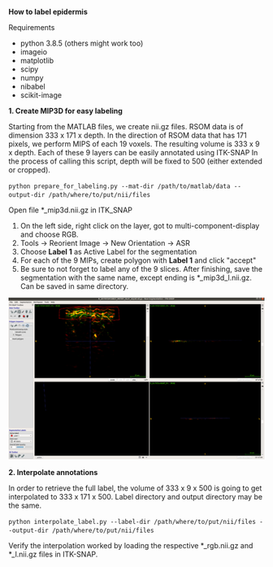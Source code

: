 **How to label epidermis**

Requirements
- python 3.8.5 (others might work too)
- imageio
- matplotlib
- scipy
- numpy
- nibabel
- scikit-image

**1. Create MIP3D for easy labeling**

Starting from the MATLAB files, we create nii.gz files. RSOM data is of dimension 333 x 171 x depth.
In the direction of RSOM data that has 171 pixels, we perform MIPS of each 19 voxels. The resulting volume is 333 x 9 x depth.
Each of these 9 layers can be easily annotated using ITK-SNAP
In the process of calling this script, depth will be fixed to 500 (either extended or cropped).

`python prepare_for_labeling.py --mat-dir /path/to/matlab/data --output-dir /path/where/to/put/nii/files`

Open file *_mip3d.nii.gz in ITK_SNAP

1. On the left side, right click on the layer, got to multi-component-display and choose RGB.
2. Tools -> Reorient Image -> New Orientation -> ASR
3. Choose **Label 1** as Active Label for the segmentation
4. For each of the 9 MIPs, create polygon with **Label 1** and click "accept"
5. Be sure to not forget to label any of the 9 slices. After finishing, save the segmentation with the same name, except ending is *_mip3d_l.nii.gz. Can be saved in same directory.

<img src="./screenshots/itksnap.png" width="900" caption="labeling"> 

**2. Interpolate annotations**

In order to retrieve the full label, the volume of 333 x 9 x 500 is going to get interpolated to 333 x 171 x 500.
Label directory and output directory may be the same.

`python interpolate_label.py --label-dir /path/where/to/put/nii/files --output-dir /path/where/to/put/nii/files`

Verify the interpolation worked by loading the respective *_rgb.nii.gz and *_l.nii.gz files in ITK-SNAP.


